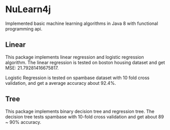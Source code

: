 # NuLearn4j

Implemented basic machine learning algorithms in Java 8 with functional programming api.

## Linear
This package implements linear regression and logistic regression algorithm. The linear regression is tested on boston housing
dataset and get MSE: 21.79281416675817.

Logistic Regression is tested on spambase dataset with 10 fold cross validation, and get a average accuracy about 92.4%.

## Tree
This package implements binary decision tree and regression tree. The decision tree tests spambase with 10-fold cross validation
and get about 89 ~ 90% accuracy.